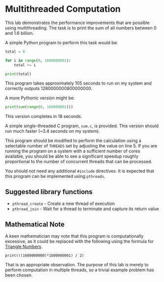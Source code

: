 Multithreaded Computation
=========================

This lab demonstrates the performance improvements that are possible using multithreading. The task is to print the sum of all numbers between 0 and 1.6 billion.

A simple Python program to perform this task would be:

```python
total = 0

for i in range(0, 1600000001):
    total += i

print(total)
```

This program takes approximately 105 seconds to run on my system and correctly outputs 1280000000800000000.

A more Pythonic version might be:

```python
print(sum(range(0, 160000001)))
```

This version completes in 18 seconds.

A simple single-threaded C program, `sum.c`, is provided. This version should run much faster (~3.4 seconds on my system).

This program should be modified to perform the calculation using a selectable number of `THREADS` set by adjusting the value on line 5. If you are running the program on a system with a sufficient number of cores available, you should be able to see a significant speedup roughly proportional to the number of concurrent threads that can be processed.

You should not need any additional `#include` directives. It is expected that this program can be implemented using `pthreads`.

Suggested library functions
---------------------------

- `pthread_create` - Create a new thread of execution
- `pthread_join` - Wait for a thread to terminate and capture its return value

Mathematical Note
-----------------

A keen mathematician may note that this program is computationally excessive, as it could be replaced with the following using the formula for [Triangle Numbers](https://en.wikipedia.org/wiki/Triangular_number).

```
print(((1600000000)*1600000001) / 2)
```

That is an appropriate observation. The purpose of this lab is merely to perform computation in multiple threads, so a trivial example problem has been chosen.
